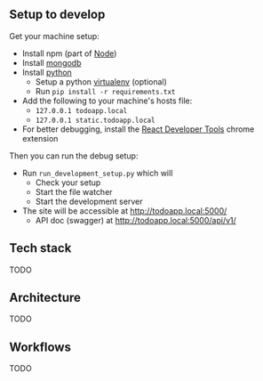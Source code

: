 Setup to develop
---

Get your machine setup:

- Install npm (part of [Node](https://nodejs.org/en/))
- Install [mongodb](https://www.mongodb.com/)
- Install [python](https://www.python.org/downloads/)
  - Setup a python [virtualenv](https://docs.python.org/3/tutorial/venv.html) (optional)
  - Run `pip install -r requirements.txt`
- Add the following to your machine's hosts file:
  - `127.0.0.1 todoapp.local`
  - `127.0.0.1 static.todoapp.local`
- For better debugging, install the [React Developer Tools](https://reactjs.org/blog/2015/09/02/new-react-developer-tools.html) chrome extension

Then you can run the debug setup:

- Run `run_development_setup.py` which will
  - Check your setup
  - Start the file watcher
  - Start the development server
- The site will be accessible at <http://todoapp.local:5000/>
  - API doc (swagger) at <http://todoapp.local:5000/api/v1/>

Tech stack
---

TODO

Architecture
---

TODO

Workflows
---

TODO
